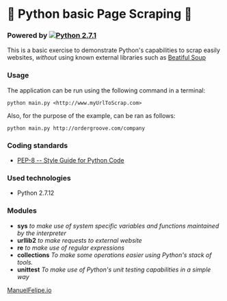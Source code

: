 # :rocket: Python basic Page Scraping :rocket:

### Powered by [![Python 2.7.1](https://www.python.org/static/favicon.ico)](https://www.python.org/download/releases/2.7/)

This is a basic exercise to demonstrate Python's capabilities to scrap easily websites, *without* using known external libraries such as [Beatiful Soup](http://web.stanford.edu/~zlotnick/TextAsData/Web_Scraping_with_Beautiful_Soup.html)

### Usage
The application can be run using the following command in a terminal:

```
python main.py <http://www.myUrlToScrap.com>
```

Also, for the purpose of the example, can be ran as follows: 

```
python main.py http://ordergroove.com/company
```

### Coding standards
- [PEP-8 -- Style Guide for Python Code](https://www.python.org/dev/peps/pep-0008/)

### Used technologies
- Python 2.7.12

### Modules

- **sys**  *to make use of system specific variables and functions maintained by the interpreter*
- **urllib2** *to make requests to external website*
- **re** *to make use of regular expressions*
- **collections** *To make some operations easier using Python's stack of tools.*
- **unittest** *To make use of Python's unit testing capabilities in a simple way*


[ManuelFelipe.io](http://manuelfelipe.io)